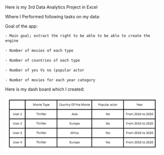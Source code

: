 Here is my 3rd Data Analytics Project in Excel 


Where I Performed following tasks on my data:

  Goal of the app:

    - Main goal; extract the right to be able to be able to create the engine

    - Number of movies of each type

    - Number of countries of each type

    - Number of yes Vs no (popular actor

    - Number of movies for each year category
  
  
  Here is my dash board which I created:

<img src="Project 3 dashboard.jpeg"/><br><br>
